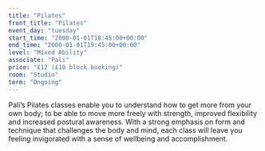 ```yaml
---
title: "Pilates"
front_title: "Pilates"
event_day: "tuesday"
start_time: "2000-01-01T18:45:00+00:00"
end_time: "2000-01-01T19:45:00+00:00"
level: "Mixed Ability"
associate: "Pali"
price: "£12 (£10 block booking)"
room: "Studio"
term: "Ongoing"
---
```


Pali’s Pilates classes enable you to understand how to get more from your own body; to be able to move more freely with strength, improved flexibility and increased postural awareness. With a strong emphasis on form and technique that challenges the body and mind, each class will leave you feeling invigorated with a sense of wellbeing and accomplishment.
